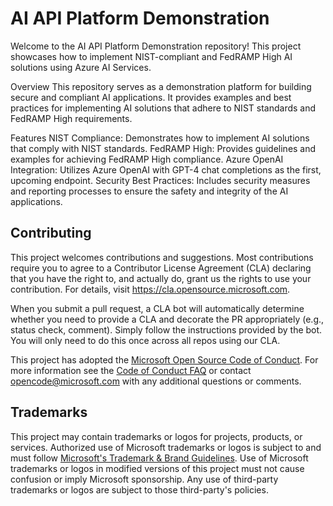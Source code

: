 # AI API Platform Demonstration
Welcome to the AI API Platform Demonstration repository! This project showcases how to implement NIST-compliant and FedRAMP High AI solutions using Azure AI Services. 

Overview
This repository serves as a demonstration platform for building secure and compliant AI applications. It provides examples and best practices for implementing AI solutions that adhere to NIST standards and FedRAMP High requirements.

Features
NIST Compliance: Demonstrates how to implement AI solutions that comply with NIST standards.
FedRAMP High: Provides guidelines and examples for achieving FedRAMP High compliance.
Azure OpenAI Integration: Utilizes Azure OpenAI with GPT-4 chat completions as the first, upcoming endpoint. 
Security Best Practices: Includes security measures and reporting processes to ensure the safety and integrity of the AI applications.

## Contributing

This project welcomes contributions and suggestions.  Most contributions require you to agree to a
Contributor License Agreement (CLA) declaring that you have the right to, and actually do, grant us
the rights to use your contribution. For details, visit https://cla.opensource.microsoft.com.

When you submit a pull request, a CLA bot will automatically determine whether you need to provide
a CLA and decorate the PR appropriately (e.g., status check, comment). Simply follow the instructions
provided by the bot. You will only need to do this once across all repos using our CLA.

This project has adopted the [Microsoft Open Source Code of Conduct](https://opensource.microsoft.com/codeofconduct/).
For more information see the [Code of Conduct FAQ](https://opensource.microsoft.com/codeofconduct/faq/) or
contact [opencode@microsoft.com](mailto:opencode@microsoft.com) with any additional questions or comments.

## Trademarks

This project may contain trademarks or logos for projects, products, or services. Authorized use of Microsoft 
trademarks or logos is subject to and must follow 
[Microsoft's Trademark & Brand Guidelines](https://www.microsoft.com/en-us/legal/intellectualproperty/trademarks/usage/general).
Use of Microsoft trademarks or logos in modified versions of this project must not cause confusion or imply Microsoft sponsorship.
Any use of third-party trademarks or logos are subject to those third-party's policies.
